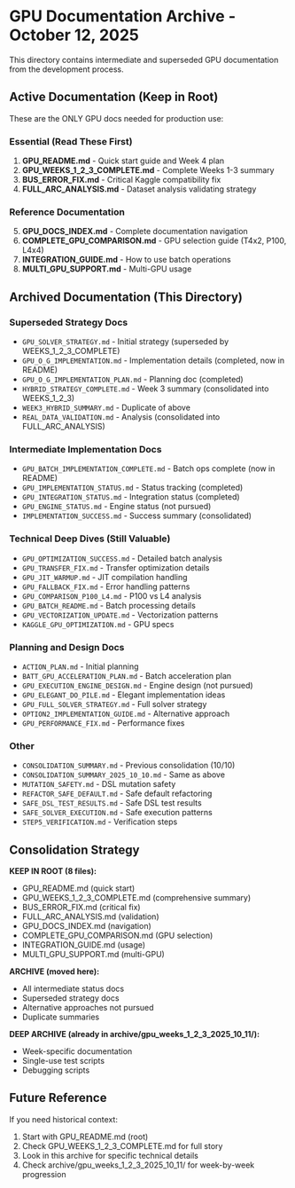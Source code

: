 # GPU Documentation Archive - October 12, 2025

This directory contains intermediate and superseded GPU documentation from the development process.

## Active Documentation (Keep in Root)

These are the ONLY GPU docs needed for production use:

### Essential (Read These First)
1. **GPU_README.md** - Quick start guide and Week 4 plan
2. **GPU_WEEKS_1_2_3_COMPLETE.md** - Complete Weeks 1-3 summary
3. **BUS_ERROR_FIX.md** - Critical Kaggle compatibility fix
4. **FULL_ARC_ANALYSIS.md** - Dataset analysis validating strategy

### Reference Documentation
5. **GPU_DOCS_INDEX.md** - Complete documentation navigation
6. **COMPLETE_GPU_COMPARISON.md** - GPU selection guide (T4x2, P100, L4x4)
7. **INTEGRATION_GUIDE.md** - How to use batch operations
8. **MULTI_GPU_SUPPORT.md** - Multi-GPU usage

## Archived Documentation (This Directory)

### Superseded Strategy Docs
- `GPU_SOLVER_STRATEGY.md` - Initial strategy (superseded by WEEKS_1_2_3_COMPLETE)
- `GPU_O_G_IMPLEMENTATION.md` - Implementation details (completed, now in README)
- `GPU_O_G_IMPLEMENTATION_PLAN.md` - Planning doc (completed)
- `HYBRID_STRATEGY_COMPLETE.md` - Week 3 summary (consolidated into WEEKS_1_2_3)
- `WEEK3_HYBRID_SUMMARY.md` - Duplicate of above
- `REAL_DATA_VALIDATION.md` - Analysis (consolidated into FULL_ARC_ANALYSIS)

### Intermediate Implementation Docs
- `GPU_BATCH_IMPLEMENTATION_COMPLETE.md` - Batch ops complete (now in README)
- `GPU_IMPLEMENTATION_STATUS.md` - Status tracking (completed)
- `GPU_INTEGRATION_STATUS.md` - Integration status (completed)
- `GPU_ENGINE_STATUS.md` - Engine status (not pursued)
- `IMPLEMENTATION_SUCCESS.md` - Success summary (consolidated)

### Technical Deep Dives (Still Valuable)
- `GPU_OPTIMIZATION_SUCCESS.md` - Detailed batch analysis
- `GPU_TRANSFER_FIX.md` - Transfer optimization details
- `GPU_JIT_WARMUP.md` - JIT compilation handling
- `GPU_FALLBACK_FIX.md` - Error handling patterns
- `GPU_COMPARISON_P100_L4.md` - P100 vs L4 analysis
- `GPU_BATCH_README.md` - Batch processing details
- `GPU_VECTORIZATION_UPDATE.md` - Vectorization patterns
- `KAGGLE_GPU_OPTIMIZATION.md` - GPU specs

### Planning and Design Docs
- `ACTION_PLAN.md` - Initial planning
- `BATT_GPU_ACCELERATION_PLAN.md` - Batch acceleration plan
- `GPU_EXECUTION_ENGINE_DESIGN.md` - Engine design (not pursued)
- `GPU_ELEGANT_DO_PILE.md` - Elegant implementation ideas
- `GPU_FULL_SOLVER_STRATEGY.md` - Full solver strategy
- `OPTION2_IMPLEMENTATION_GUIDE.md` - Alternative approach
- `GPU_PERFORMANCE_FIX.md` - Performance fixes

### Other
- `CONSOLIDATION_SUMMARY.md` - Previous consolidation (10/10)
- `CONSOLIDATION_SUMMARY_2025_10_10.md` - Same as above
- `MUTATION_SAFETY.md` - DSL mutation safety
- `REFACTOR_SAFE_DEFAULT.md` - Safe default refactoring
- `SAFE_DSL_TEST_RESULTS.md` - Safe DSL test results
- `SAFE_SOLVER_EXECUTION.md` - Safe execution patterns
- `STEP5_VERIFICATION.md` - Verification steps

## Consolidation Strategy

**KEEP IN ROOT (8 files):**
- GPU_README.md (quick start)
- GPU_WEEKS_1_2_3_COMPLETE.md (comprehensive summary)
- BUS_ERROR_FIX.md (critical fix)
- FULL_ARC_ANALYSIS.md (validation)
- GPU_DOCS_INDEX.md (navigation)
- COMPLETE_GPU_COMPARISON.md (GPU selection)
- INTEGRATION_GUIDE.md (usage)
- MULTI_GPU_SUPPORT.md (multi-GPU)

**ARCHIVE (moved here):**
- All intermediate status docs
- Superseded strategy docs
- Alternative approaches not pursued
- Duplicate summaries

**DEEP ARCHIVE (already in archive/gpu_weeks_1_2_3_2025_10_11/):**
- Week-specific documentation
- Single-use test scripts
- Debugging scripts

## Future Reference

If you need historical context:
1. Start with GPU_README.md (root)
2. Check GPU_WEEKS_1_2_3_COMPLETE.md for full story
3. Look in this archive for specific technical details
4. Check archive/gpu_weeks_1_2_3_2025_10_11/ for week-by-week progression
